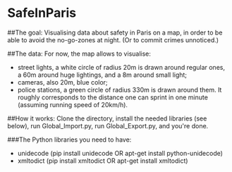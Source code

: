 # SafeInParis

##The goal:
Visualising data about safety in Paris on a map, in order to be able to avoid the no-go-zones at night. (Or to commit crimes unnoticed.)

##The data:
For now, the map allows to visualise:
- street lights, a white circle of radius 20m is drawn around regular ones, a 60m around huge lightings, and a 8m around small light;
- cameras, also 20m, blue color;
- police stations, a green circle of radius 330m is drawn around them. It roughly corresponds to the distance one can sprint in one minute (assuming running speed of 20km/h).

##How it works:
Clone the directory, install the needed libraries (see below), run Global_Import.py, run Global_Export.py, and you're done.

###The Python libraries you need to have:
- unidecode (pip install unidecode OR apt-get install python-unidecode)
- xmltodict (pip install xmltodict OR apt-get install xmltodict)
